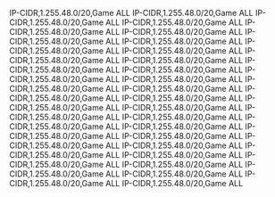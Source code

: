 IP-CIDR,1.255.48.0/20,Game ALL
IP-CIDR,1.255.48.0/20,Game ALL
IP-CIDR,1.255.48.0/20,Game ALL
IP-CIDR,1.255.48.0/20,Game ALL
IP-CIDR,1.255.48.0/20,Game ALL
IP-CIDR,1.255.48.0/20,Game ALL
IP-CIDR,1.255.48.0/20,Game ALL
IP-CIDR,1.255.48.0/20,Game ALL
IP-CIDR,1.255.48.0/20,Game ALL
IP-CIDR,1.255.48.0/20,Game ALL
IP-CIDR,1.255.48.0/20,Game ALL
IP-CIDR,1.255.48.0/20,Game ALL
IP-CIDR,1.255.48.0/20,Game ALL
IP-CIDR,1.255.48.0/20,Game ALL
IP-CIDR,1.255.48.0/20,Game ALL
IP-CIDR,1.255.48.0/20,Game ALL
IP-CIDR,1.255.48.0/20,Game ALL
IP-CIDR,1.255.48.0/20,Game ALL
IP-CIDR,1.255.48.0/20,Game ALL
IP-CIDR,1.255.48.0/20,Game ALL
IP-CIDR,1.255.48.0/20,Game ALL
IP-CIDR,1.255.48.0/20,Game ALL
IP-CIDR,1.255.48.0/20,Game ALL
IP-CIDR,1.255.48.0/20,Game ALL
IP-CIDR,1.255.48.0/20,Game ALL
IP-CIDR,1.255.48.0/20,Game ALL
IP-CIDR,1.255.48.0/20,Game ALL
IP-CIDR,1.255.48.0/20,Game ALL
IP-CIDR,1.255.48.0/20,Game ALL
IP-CIDR,1.255.48.0/20,Game ALL
IP-CIDR,1.255.48.0/20,Game ALL
IP-CIDR,1.255.48.0/20,Game ALL
IP-CIDR,1.255.48.0/20,Game ALL
IP-CIDR,1.255.48.0/20,Game ALL
IP-CIDR,1.255.48.0/20,Game ALL
IP-CIDR,1.255.48.0/20,Game ALL
IP-CIDR,1.255.48.0/20,Game ALL
IP-CIDR,1.255.48.0/20,Game ALL

